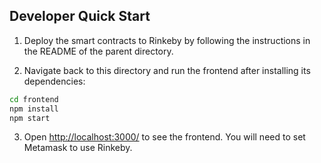 ## Developer Quick Start

1. Deploy the smart contracts to Rinkeby by following the instructions in the README of the parent directory.

2. Navigate back to this directory and run the frontend after installing its dependencies:

```sh
cd frontend
npm install
npm start
```

3. Open [http://localhost:3000/](http://localhost:3000/) to see the frontend. You will
   need to set Metamask to use Rinkeby.
